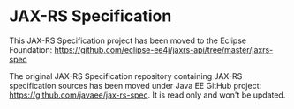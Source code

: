 # JAX-RS Specification

This JAX-RS Specification project has been moved to the Eclipse Foundation: https://github.com/eclipse-ee4j/jaxrs-api/tree/master/jaxrs-spec

The original JAX-RS Specification repository containing JAX-RS specification sources has been moved under Java EE GitHub project: https://github.com/javaee/jax-rs-spec. It is read only and won't be updated.
